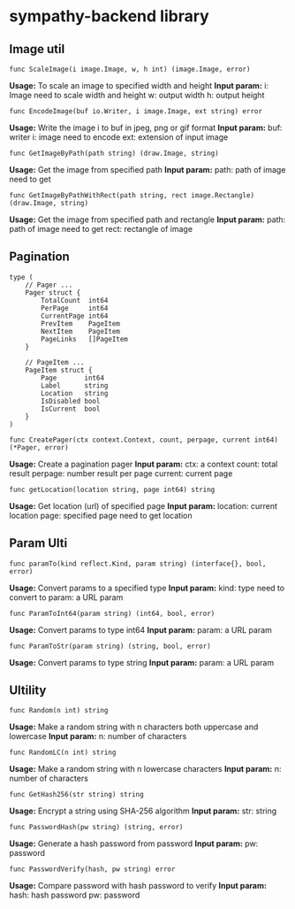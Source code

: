 # sympathy-backend library

## Image util

``` 
func ScaleImage(i image.Image, w, h int) (image.Image, error) 
```
**Usage:** To scale an image to specified width and height
**Input param:**
i: Image need to scale width and height
w: output width
h: output height

```
func EncodeImage(buf io.Writer, i image.Image, ext string) error
```
**Usage:** Write the image i to buf in jpeg, png or gif format
**Input param:**
buf: writer
i: image need to encode
ext: extension of input image

```
func GetImageByPath(path string) (draw.Image, string)
```
**Usage:** Get the image from specified path
**Input param:**
path: path of image need to get

```
func GetImageByPathWithRect(path string, rect image.Rectangle) (draw.Image, string)
```
**Usage:** Get the image from specified path and rectangle
**Input param:**
path: path of image need to get
rect: rectangle of image

## Pagination

```
type (
	// Pager ...
	Pager struct {
		TotalCount  int64
		PerPage     int64
		CurrentPage int64
		PrevItem    PageItem
		NextItem    PageItem
		PageLinks   []PageItem
	}

	// PageItem ...
	PageItem struct {
		Page       int64
		Label      string
		Location   string
		IsDisabled bool
		IsCurrent  bool
	}
)
```

```
func CreatePager(ctx context.Context, count, perpage, current int64) (*Pager, error)
```
**Usage:** Create a pagination pager
**Input param:**
ctx: a context
count: total result
perpage: number result per page
current: current page

```
func getLocation(location string, page int64) string
```
**Usage:** Get location (url) of specified page
**Input param:**
location: current location
page: specified page need to get location

## Param Ulti

```
func paramTo(kind reflect.Kind, param string) (interface{}, bool, error)
```
**Usage:** Convert params to a specified type
**Input param:**
kind: type need to convert to
param: a URL param

```
func ParamToInt64(param string) (int64, bool, error)
```
**Usage:** Convert params to type int64
**Input param:**
param: a URL param

```
func ParamToStr(param string) (string, bool, error)
```
**Usage:** Convert params to type string
**Input param:**
param: a URL param

## Ultility

```
func Random(n int) string
```
**Usage:** Make a random string with n characters both uppercase and lowercase
**Input param:**
n: number of characters

```
func RandomLC(n int) string
```
**Usage:** Make a random string with n lowercase characters 
**Input param:**
n: number of characters

```
func GetHash256(str string) string
```
**Usage:** Encrypt a string using SHA-256 algorithm
**Input param:**
str: string

```
func PasswordHash(pw string) (string, error)
```
**Usage:** Generate a hash password from password
**Input param:**
pw: password

```
func PasswordVerify(hash, pw string) error
```
**Usage:** Compare password with hash password to verify
**Input param:**
hash: hash password
pw: password